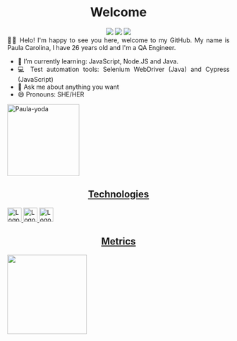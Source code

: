 <h1 align="center">Welcome</h1>
  <div align="center"> <a align="center"  href="https://www.linkedin.com/in/paula-carolina-santos/"  target="_blank"><img  src="https://img.shields.io/badge/-LinkedIn-%230077B5?style=for-the-badge&logo=linkedin&logoColor=white" target="_blank"></a>
 <a href="https://www.instagram.com/paularathlef/" target="_blank"><img  src="https://img.shields.io/badge/-Instagram-%23E4405F?style=for-the-badge&logo=instagram&logoColor=white" target="_blank"></a>
      <a align="center"  href = "mailto:paulac.santos@live.com"><img src="https://img.shields.io/badge/Microsoft_Outlook-0078D4?style=for-the-badge&logo=microsoft-outlook&logoColor=white" target="_blank"></a>
</div>
<div align="center">
</div>
<div align="justify">
👋👋 Helo! I'm happy to see you here, welcome to my GitHub.
My name is Paula Carolina, I have 26 years old and I'm a QA Engineer.


- 🌱 I’m currently learning: JavaScript, Node.JS and Java.
- 💻 Test automation tools: Selenium WebDriver (Java) and Cypress (JavaScript)
- 💬 Ask me about anything you want
- 😄 Pronouns: SHE/HER

 <div> 
   <a align="left" href="https://www.linkedin.com/in/paula-carolina-santos/detail/overlay-view/urn:li:fsd_profileTreasuryMedia:(ACoAABagBKkB4Cp4DIzvRSqowuIKvoH5DcjObSk,1635465604937)/">
     <img height="163em"  alt="Paula-yoda" src="https://media.giphy.com/media/l0K4n42JVSqqUvAQg/giphy.gif">
  </div>
  
</div>

<h2 align="center">Technologies</h2>


 <a href="https://www.javascript.com/">
    <img height="32" src="https://cdn.jsdelivr.net/gh/devicons/devicon/icons/javascript/javascript-original.svg" alt="Logo do Javascript"/>
    <img height="32" alt="Logo-NodeJs" src="https://img.shields.io/badge/Node.js-43853D?style=for-the-badge&logo=node.js&logoColor=white"> 
    <img height="32" alt="Logo-Java" src="https://img.shields.io/badge/Java-ED8B00?style=for-the-badge&logo=java&logoColor=white">
<p align="center">

</div>

   
<h2 align="center">Metrics</h2>

 
  <div>
  <a href="https://github.com/paulahp">
  <img height="180em" src="https://github-readme-stats.vercel.app/api/top-langs/?username=paulahp&hide=html&layout=compact&theme=dark"/>
  <p align="center">

   </div> 
 

   
<div>

</div> 
  
 
